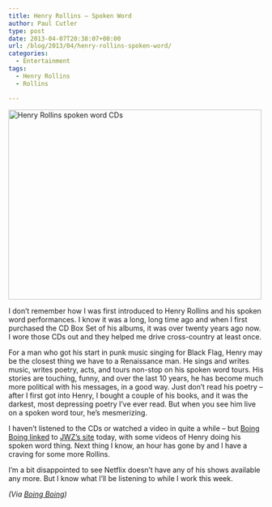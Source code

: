 ```yaml
---
title: Henry Rollins – Spoken Word
author: Paul Cutler
type: post
date: 2013-04-07T20:38:07+00:00
url: /blog/2013/04/henry-rollins-spoken-word/
categories:
  - Entertainment
tags:
  - Henry Rollins
  - Rollins

---
```

[<img src="https://i2.wp.com/farm9.staticflickr.com/8403/8628629116_fcbfb80110.jpg?resize=500%2C375" width="500" height="375" alt="Henry Rollins spoken word CDs" data-recalc-dims="1" />][1]

I don&#8217;t remember how I was first introduced to Henry Rollins and his spoken word performances. I know it was a long, long time ago and when I first purchased the CD Box Set of his albums, it was over twenty years ago now. I wore those CDs out and they helped me drive cross-country at least once.

For a man who got his start in punk music singing for Black Flag, Henry may be the closest thing we have to a Renaissance man. He sings and writes music, writes poetry, acts, and tours non-stop on his spoken word tours. His stories are touching, funny, and over the last 10 years, he has become much more political with his messages, in a good way. Just don&#8217;t read his poetry &#8211; after I first got into Henry, I bought a couple of his books, and it was the darkest, most depressing poetry I&#8217;ve ever read. But when you see him live on a spoken word tour, he&#8217;s mesmerizing.

I haven&#8217;t listened to the CDs or watched a video in quite a while &#8211; but [Boing Boing linked][2] to [JWZ&#8217;s site][3] today, with some videos of Henry doing his spoken word thing. Next thing I know, an hour has gone by and I have a craving for some more Rollins. 

I&#8217;m a bit disappointed to see Netflix doesn&#8217;t have any of his shows available any more. But I know what I&#8217;ll be listening to while I work this week.

_(Via [Boing Boing][2])_

 [1]: http://www.flickr.com/photos/silwenae/8628629116/ "Henry Rollins spoken word CDs by pcutler, on Flickr"
 [2]: http://boingboing.net/2013/04/07/some-rollins.html
 [3]: http://www.jwz.org/blog/2013/04/rollins-2/